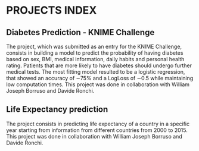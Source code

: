 # PROJECTS INDEX

## Diabetes Prediction - KNIME Challenge
The project, which was submitted as an entry for the KNIME Challenge, consists in building a model to predict the probability of having diabetes based on sex, BMI, medical information, daily habits and personal health rating. Patients that are more likely to have diabetes should undergo further medical tests. The most fitting model resulted to be a logistic regression, that showed an accuracy of ∼75% and a LogLoss of ∼0.5 while maintaining low computation times. This project was done in collaboration with William Joseph Borruso and Davide Ronchi.

## Life Expectancy prediction
The project consists in predicting life expectancy of a country in a specific year starting from information from different countries from 2000 to 2015. This project was done in collaboration with William Joseph Borruso and Davide Ronchi.
